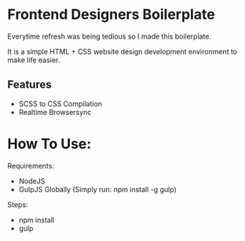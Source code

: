 # Frontend Designers Boilerplate

Everytime refresh was being tedious so I made this boilerplate.

It is a simple HTML + CSS website design development environment to make life easier.

## Features
* SCSS to CSS Compilation
* Realtime Browsersync

# How To Use:

Requirements:
* NodeJS
* GulpJS Globally (Simply run: npm install -g gulp)

Steps:
* npm install
* gulp
